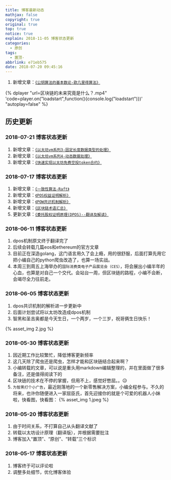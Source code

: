 ```yaml
---
title: 博客最新动态
mathjax: false
copyright: true
original: true
top: true
notice: true
explain: 2018-11-05 博客状态更新
categories:
  - 原创
tags:
  - 置顶·
abbrlink: e71eb575
date: 2018-07-20 09:45:16
---
```

1. 新增文章：[`《公钥算法的基本数论-欧几里得算法》`](/articles/cea59c37)

{% dplayer "url=区块链的未来究竟是什么？.mp4" 'code=player.on("loadstart",function(){console.log("loadstart")})' "autoplay=false" %} 
<!-- more -->
## 历史更新

### 2018-07-21 博客状态更新
1. 新增文章：[`《以太坊vm系列3-固定长度数据类型的处理》`](/articles/8ddcbc00)
2. 新增文章：[`《以太坊vm系列4-动态数据处理》`](/articles/639ef287)
3. 新增文章：[`《快速实现以太坊免费空投token合约》`](/articles/ebac0719)

### 2018-07-17 博客状态更新
1. 新增文章：[`《一致性算法-Raft》`](/articles/abf4a6b7)
2. 新增文章：[`《POS权益证明解析》`](/articles/fd535b82)
3. 新增文章：[`《POW共识机制解析》`](/articles/131cedbf)
4. 新增文章：[`《区块链术语汇总》`](/articles/b35eb8c3)
5. 更新文章：[`《委托股权证明原理(DPOS)--翻译及解读》`](/articles/bbe43e3f)

### 2018-06-11 博客状态更新
1. dpos机制原文终于翻译完了
2. 后续会转载几篇eos和ethereum的官方文章
3. 目前正在深造golang，这门语言用久了会上瘾，用的很舒服，后面打算先用它把小编自己的python爬虫改造了，也算一场实战。
4. 本周三到周五上海举办的`国际消费类电子产品展览会（CES）`，将会展出小编半年的心血，也算是对自己一个交代。会站台一周，但区块链的路程，小编不会断，会竭尽全力往前走。

### 2018-06-05 博客状态更新
1. dpos共识机制的解析进一步更新中
2. 后面计划尝试将以太坊改造成dpos机制
3. 智黑和圣吉奥都是今天生日，一个两岁，一个三岁，祝哥俩生日快乐！

{% asset_img 2.jpg %}

### 2018-05-30 博客状态更新
1. 因近期工作比较繁忙，降低博客更新频率
2. 这几天除了爬虫还是爬虫，怎样才能和区块链结合起来啊？
3. 小编转载的文章，可以说是重头用markdown编辑整理的，并在里面做了很多备注，还是值得阅读下的
4. 区块链的技术在不停的掌握，但用不上，感觉好憋屈。。😥
5. `为智黑打个小广告`，最近刚落地的一个新零售解决方案，小编全程参与。不久的将来，也许你随便进入一家屈臣氏，首先迎接你的就是个可爱的机器人小妹啦，快看图，快看图：
{% asset_img 1.jpeg %}

### 2018-05-20 博客状态更新
1. 由于时间关系，不打算自己从头翻译文献了
2. 转载以太坊设计原理（翻译版），并根据需要批注
3. 博客加入“置顶”、“原创”、“转载”三个标识

### 2018-05-17 博客状态更新
1. 博客终于可以评论啦
2. 调整多处细节，优化博客体验

